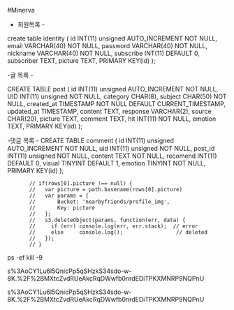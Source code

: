 #Minerva

- 회원목록 -

create table identity ( id INT(11) unsigned AUTO_INCREMENT NOT NULL,   
  email VARCHAR(40) NOT NULL,
  password VARCHAR(40) NOT NULL,
  nickname VARCHAR(40) NOT NULL,
  subscribe INT(11) DEFAULT 0,
  subscriber TEXT,
  picture TEXT,
  PRIMARY KEY(id) );

-글 목록 -

CREATE TABLE post ( id INT(11) unsigned AUTO_INCREMENT NOT NULL,
UID INT(11) unsigned NOT NULL,
category CHAR(8),
subject CHAR(50) NOT NULL,
created_at TIMESTAMP NOT NULL DEFAULT CURRENT_TIMESTAMP,
updated_at TIMESTAMP,
content TEXT,
response VARCHAR(2),
source CHAR(20),
picture TEXT,
comment TEXT,
hit INT(11) NOT NULL,
emotion TEXT,
PRIMARY KEY(id) );

-댓글 목록 -
CREATE TABLE comment (
  id INT(11) unsigned AUTO_INCREMENT NOT NULL,
  uid INT(11) unsigned NOT NULL,
  post_id INT(11) unsigned NOT NULL,
  content TEXT NOT NULL,
  recomend INT(11) DEFAULT 0,
  visual TINYINT DEFAULT 1,
  emotion TINYINT NOT NULL,
  PRIMARY KEY(id)
);




           // if(rows[0].picture !== null) {
           //   var picture = path.basename(rows[0].picture)
           //   var params = {
           //       Bucket: 'nearbyfriends/profile_img',
           //       Key: picture
           //   };
           //   s3.deleteObject(params, function(err, data) {
           //     if (err) console.log(err, err.stack);  // error
           //     else     console.log();                 // deleted
           //   });
           // }
ps -ef
kill -9 




s%3AoCY1Lu6l5QnicPp5qSHzkS34sdo-w-8K.%2F%2BMXtcZvdRUeAkcRqDWwfb0nrdEDiTPKXMNRP9NQPnU

s%3AoCY1Lu6l5QnicPp5qSHzkS34sdo-w-8K.%2F%2BMXtcZvdRUeAkcRqDWwfb0nrdEDiTPKXMNRP9NQPnU

